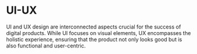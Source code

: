 # UI-UX
UI and UX design are interconnected aspects crucial for the success of digital products. While UI focuses on visual elements, UX encompasses the holistic experience, ensuring that the product not only looks good but is also functional and user-centric.
